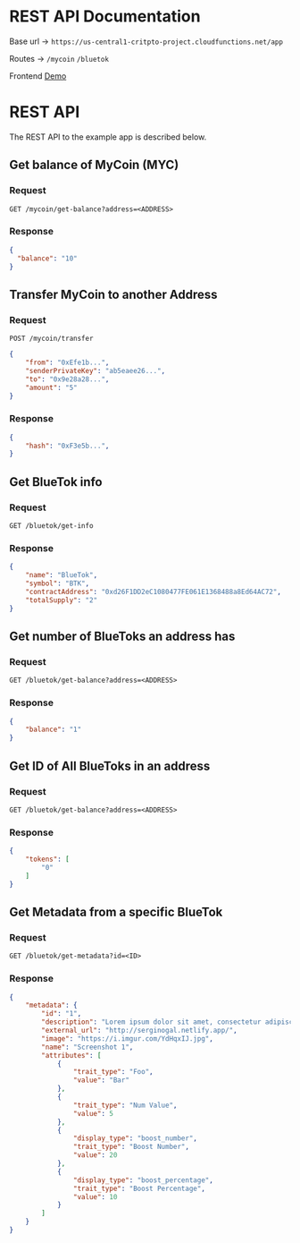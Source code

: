 # REST API Documentation

Base url -> `https://us-central1-critpto-project.cloudfunctions.net/app`

Routes -> `/mycoin` `/bluetok`

Frontend [Demo](https://critpto-project.web.app/)

# REST API

The REST API to the example app is described below.

## Get balance of MyCoin (MYC)

### Request

`GET /mycoin/get-balance?address=<ADDRESS>`

### Response

```json
{
  "balance": "10"
}
```

## Transfer MyCoin to another Address

### Request

`POST /mycoin/transfer`

```json
{
    "from": "0xEfe1b...",
    "senderPrivateKey": "ab5eaee26...",
    "to": "0x9e28a28...",
    "amount": "5"
}
```

### Response
```json
{
    "hash": "0xF3e5b...",
}
```

## Get BlueTok info

### Request

`GET /bluetok/get-info`

### Response
```json
{
    "name": "BlueTok",
    "symbol": "BTK",
    "contractAddress": "0xd26F1DD2eC1080477FE061E1368488a8Ed64AC72",
    "totalSupply": "2"
}
```

## Get number of BlueToks an address has

### Request

`GET /bluetok/get-balance?address=<ADDRESS>`

### Response

```json
{
    "balance": "1"
}
```

## Get ID of All BlueToks in an address

### Request

`GET /bluetok/get-balance?address=<ADDRESS>`

### Response

```json
{
    "tokens": [
        "0"
    ]
}
```

## Get Metadata from a specific BlueTok

### Request

`GET /bluetok/get-metadata?id=<ID>`

### Response

```json
{
    "metadata": {
        "id": "1",
        "description": "Lorem ipsum dolor sit amet, consectetur adipiscing elit. Donec dui velit, molestie nec turpis sed, commodo commodo nunc.",
        "external_url": "http://serginogal.netlify.app/",
        "image": "https://i.imgur.com/YdHqxIJ.jpg",
        "name": "Screenshot 1",
        "attributes": [
            {
                "trait_type": "Foo",
                "value": "Bar"
            },
            {
                "trait_type": "Num Value",
                "value": 5
            },
            {
                "display_type": "boost_number",
                "trait_type": "Boost Number",
                "value": 20
            },
            {
                "display_type": "boost_percentage",
                "trait_type": "Boost Percentage",
                "value": 10
            }
        ]
    }
}
```


